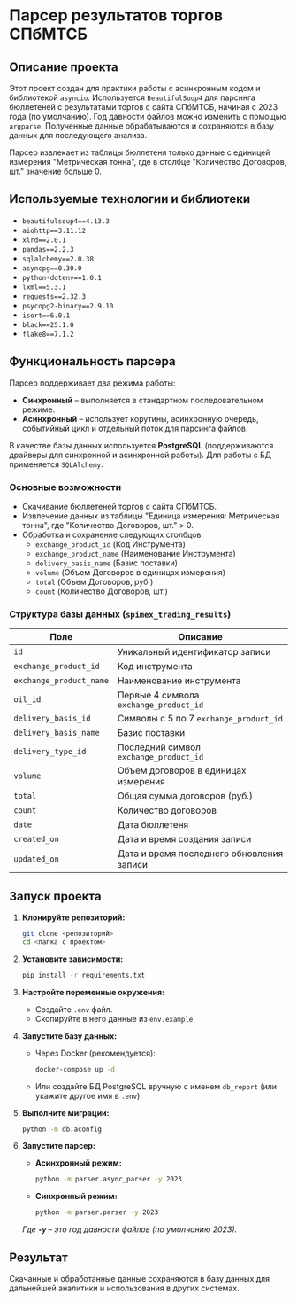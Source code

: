 # Парсер результатов торгов СПбМТСБ

## Описание проекта

Этот проект создан для практики работы с асинхронным кодом и библиотекой `asyncio`. Используется `BeautifulSoup4` для парсинга бюллетеней с результатами торгов с сайта СПбМТСБ, начиная с 2023 года (по умолчанию). Год давности файлов можно изменить с помощью `argparse`. Полученные данные обрабатываются и сохраняются в базу данных для последующего анализа.

Парсер извлекает из таблицы бюллетеня только данные с единицей измерения "Метрическая тонна", где в столбце "Количество Договоров, шт." значение больше 0.

## Используемые технологии и библиотеки

- `beautifulsoup4==4.13.3`
- `aiohttp==3.11.12`
- `xlrd==2.0.1`
- `pandas==2.2.3`
- `sqlalchemy==2.0.38`
- `asyncpg==0.30.0`
- `python-dotenv==1.0.1`
- `lxml==5.3.1`
- `requests==2.32.3`
- `psycopg2-binary==2.9.10`
- `isort==6.0.1`
- `black==25.1.0`
- `flake8==7.1.2`

## Функциональность парсера

Парсер поддерживает два режима работы:

- **Синхронный** – выполняется в стандартном последовательном режиме.
- **Асинхронный** – использует корутины, асинхронную очередь, событийный цикл и отдельный поток для парсинга файлов.

В качестве базы данных используется **PostgreSQL** (поддерживаются драйверы для синхронной и асинхронной работы). Для работы с БД применяется `SQLAlchemy`.

### Основные возможности

- Скачивание бюллетеней торгов с сайта СПбМТСБ.
- Извлечение данных из таблицы "Единица измерения: Метрическая тонна", где "Количество Договоров, шт." > 0.
- Обработка и сохранение следующих столбцов:
  - `exchange_product_id` (Код Инструмента)
  - `exchange_product_name` (Наименование Инструмента)
  - `delivery_basis_name` (Базис поставки)
  - `volume` (Объем Договоров в единицах измерения)
  - `total` (Объем Договоров, руб.)
  - `count` (Количество Договоров, шт.)

### Структура базы данных (`spimex_trading_results`)

| Поле                    | Описание                                  |
| ----------------------- | ----------------------------------------- |
| `id`                    | Уникальный идентификатор записи           |
| `exchange_product_id`   | Код инструмента                           |
| `exchange_product_name` | Наименование инструмента                  |
| `oil_id`                | Первые 4 символа `exchange_product_id`    |
| `delivery_basis_id`     | Символы с 5 по 7 `exchange_product_id`    |
| `delivery_basis_name`   | Базис поставки                            |
| `delivery_type_id`      | Последний символ `exchange_product_id`    |
| `volume`                | Объем договоров в единицах измерения      |
| `total`                 | Общая сумма договоров (руб.)              |
| `count`                 | Количество договоров                      |
| `date`                  | Дата бюллетеня                            |
| `created_on`            | Дата и время создания записи              |
| `updated_on`            | Дата и время последнего обновления записи |

## Запуск проекта

1. **Клонируйте репозиторий:**

   ```sh
   git clone <репозиторий>
   cd <папка с проектом>
   ```

2. **Установите зависимости:**

   ```sh
   pip install -r requirements.txt
   ```

3. **Настройте переменные окружения:**

   - Создайте `.env` файл.
   - Скопируйте в него данные из `env.example`.

4. **Запустите базу данных:**

   - Через Docker (рекомендуется):
     ```sh
     docker-compose up -d
     ```
   - Или создайте БД PostgreSQL вручную с именем `db_report` (или укажите другое имя в `.env`).

5. **Выполните миграции:**

   ```sh
   python -m db.aconfig
   ```

6. **Запустите парсер:**

   - **Асинхронный режим:**
     ```sh
     python -m parser.async_parser -y 2023
     ```
   - **Синхронный режим:**
     ```sh
     python -m parser.parser -y 2023
     ```

   *Где ****`-y`**** – это год давности файлов (по умолчанию 2023).*

## Результат

Скачанные и обработанные данные сохраняются в базу данных для дальнейшей аналитики и использования в других системах.


